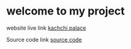 # welcome to my project

website live link [kachchi palace](https://nitexapplication.netlify.app/)

Source code link [source code ]()
